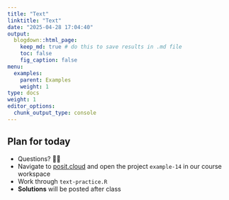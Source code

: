 ```yaml
---
title: "Text"
linktitle: "Text"
date: "2025-04-28 17:04:40"
output:
  blogdown::html_page:
    keep_md: true # do this to save results in .md file
    toc: false
    fig_caption: false
menu:
  examples:
    parent: Examples
    weight: 1
type: docs
weight: 1
editor_options:
  chunk_output_type: console
---
```


## Plan for today
- Questions? :raising_hand_woman:
- Navigate to [posit.cloud](http://posit.cloud) and open the project `example-14` in our course workspace
- Work through `text-practice.R`
- **Solutions** will be posted after class
